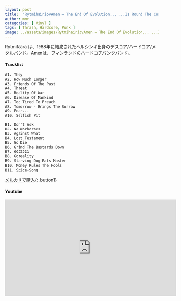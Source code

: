 ```yaml
---
layout: post
title:  "RytmihairiovAmen – The End Of Evolution... ...Is Round The Corner"
author: mmr
categories: [ Vinyl ]
tags: [ Thrash, Hardcore, Punk ]
image: ../assets/images/RytmihairiovAmen – The End Of Evolution... ...Is Round The Corner.webp
---
```


Rytmifäärä は、1988年に結成されたヘルシンキ出身のデスコア/ハードコア/メタルバンド。Amenは、フィンランドのハードコアパンクバンド。

#### Tracklist
```md
A1. They
A2. How Much Longer
A3. Friends Of The Past
A4. Threat
A5. Reality Of War
A6. Disease Of Mankind
A7. Too Tired To Preach
A8. Tomorrow - Brings The Sorrow
A9. Fear...
A10. Selfish Pit

B1. Don't Ask
B2. No Warheroes
B3. Against What
B4. Lost Testament
B5. Go Die
B6. Grind The Bastards Down
B7. 6655321
B8. Goreality
B9. Starving Dog Eats Master
B10. Money Rules The Fools
B11. Spice-Song
```

[メルカリで購入](https://jp.mercari.com/item/m23657412972?afid=6142608987){: .button1}

#### Youtube
<iframe width="560" height="315" src="https://www.youtube.com/embed/QPqPvrnNB1c?si=mjRhOMtnUYV0l6Cd" title="YouTube video player" frameborder="0" allow="accelerometer; autoplay; clipboard-write; encrypted-media; gyroscope; picture-in-picture; web-share" referrerpolicy="strict-origin-when-cross-origin" allowfullscreen></iframe>